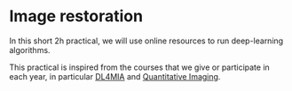 # Image restoration

In this short 2h practical, we will use online resources to run deep-learning
algorithms.

This practical is inspired from the courses that we give or participate in
each year, in  particular [DL4MIA](https://github.com/dl4mia) and
[Quantitative Imaging](https://meetings.cshl.edu/courses.aspx?course=C-QICM&year=23).
